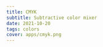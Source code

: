 ```yaml
---
title: CMYK
subtitle: Subtractive color mixer
date: 2021-10-20
tags: colors
cover: apps/cmyk.png
---
```



<color-mix-cmyk />